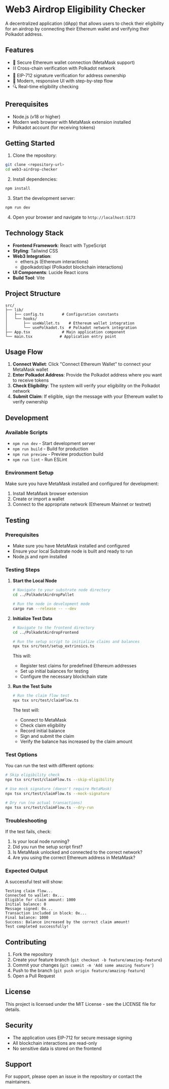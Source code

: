 # Web3 Airdrop Eligibility Checker

A decentralized application (dApp) that allows users to check their eligibility for an airdrop by connecting their Ethereum wallet and verifying their Polkadot address.

## Features

- 🔐 Secure Ethereum wallet connection (MetaMask support)
- ⛓️ Cross-chain verification with Polkadot network
- 📝 EIP-712 signature verification for address ownership
- 🎨 Modern, responsive UI with step-by-step flow
- 🔍 Real-time eligibility checking

## Prerequisites

- Node.js (v18 or higher)
- Modern web browser with MetaMask extension installed
- Polkadot account (for receiving tokens)

## Getting Started

1. Clone the repository:
```bash
git clone <repository-url>
cd web3-airdrop-checker
```

2. Install dependencies:
```bash
npm install
```

3. Start the development server:
```bash
npm run dev
```

4. Open your browser and navigate to `http://localhost:5173`

## Technology Stack

- **Frontend Framework**: React with TypeScript
- **Styling**: Tailwind CSS
- **Web3 Integration**: 
  - ethers.js (Ethereum interactions)
  - @polkadot/api (Polkadot blockchain interactions)
- **UI Components**: Lucide React icons
- **Build Tool**: Vite

## Project Structure

```
src/
├── lib/
│   ├── config.ts        # Configuration constants
│   └── hooks/
│       ├── useWallet.ts    # Ethereum wallet integration
│       └── usePolkadot.ts  # Polkadot network integration
├── App.tsx              # Main application component
└── main.tsx            # Application entry point
```

## Usage Flow

1. **Connect Wallet**: Click "Connect Ethereum Wallet" to connect your MetaMask wallet
2. **Enter Polkadot Address**: Provide the Polkadot address where you want to receive tokens
3. **Check Eligibility**: The system will verify your eligibility on the Polkadot network
4. **Submit Claim**: If eligible, sign the message with your Ethereum wallet to verify ownership

## Development

### Available Scripts

- `npm run dev` - Start development server
- `npm run build` - Build for production
- `npm run preview` - Preview production build
- `npm run lint` - Run ESLint

### Environment Setup

Make sure you have MetaMask installed and configured for development:

1. Install MetaMask browser extension
2. Create or import a wallet
3. Connect to the appropriate network (Ethereum Mainnet or testnet)

## Testing

### Prerequisites
- Make sure you have MetaMask installed and configured
- Ensure your local Substrate node is built and ready to run
- Node.js and npm installed

### Testing Steps

1. **Start the Local Node**
   ```bash
   # Navigate to your substrate node directory
   cd ../PolkadotAirdropPallet
   
   # Run the node in development mode
   cargo run --release -- --dev
   ```

2. **Initialize Test Data**
   ```bash
   # Navigate to the frontend directory
   cd ../PolkadotAirdropFrontend
   
   # Run the setup script to initialize claims and balances
   npx tsx src/test/setup_extrinsics.ts
   ```
   This will:
   - Register test claims for predefined Ethereum addresses
   - Set up initial balances for testing
   - Configure the necessary blockchain state

3. **Run the Test Suite**
   ```bash
   # Run the claim flow test
   npx tsx src/test/claimFlow.ts
   ```
   The test will:
   - Connect to MetaMask
   - Check claim eligibility
   - Record initial balance
   - Sign and submit the claim
   - Verify the balance has increased by the claim amount

### Test Options

You can run the test with different options:
```bash
# Skip eligibility check
npx tsx src/test/claimFlow.ts --skip-eligibility

# Use mock signature (doesn't require MetaMask)
npx tsx src/test/claimFlow.ts --mock-signature

# Dry run (no actual transactions)
npx tsx src/test/claimFlow.ts --dry-run
```

### Troubleshooting

If the test fails, check:
1. Is your local node running?
2. Did you run the setup script first?
3. Is MetaMask unlocked and connected to the correct network?
4. Are you using the correct Ethereum address in MetaMask?

### Expected Output

A successful test will show:
```
Testing claim flow...
Connected to wallet: 0x...
Eligible for claim amount: 1000
Initial balance: 0
Message signed: 0x...
Transaction included in block: 0x...
Final balance: 1000
Success: Balance increased by the correct claim amount!
Test completed successfully!
```

## Contributing

1. Fork the repository
2. Create your feature branch (`git checkout -b feature/amazing-feature`)
3. Commit your changes (`git commit -m 'Add some amazing feature'`)
4. Push to the branch (`git push origin feature/amazing-feature`)
5. Open a Pull Request

## License

This project is licensed under the MIT License - see the LICENSE file for details.

## Security

- The application uses EIP-712 for secure message signing
- All blockchain interactions are read-only
- No sensitive data is stored on the frontend

## Support

For support, please open an issue in the repository or contact the maintainers.